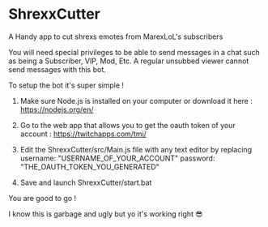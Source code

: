 # ShrexxCutter
A Handy app to cut shrexs emotes from MarexLoL's subscribers

You will need special privileges to be able to send messages in a chat such as being a Subscriber, VIP, Mod, Etc. 
A regular unsubbed viewer cannot send messages with this bot.

To setup the bot it's super simple !

1. Make sure Node.js is installed on your computer or download it here : https://nodejs.org/en/

2. Go to the web app that allows you to get the oauth token of your account : https://twitchapps.com/tmi/

3. Edit the ShrexxCutter/src/Main.js file with any text editor by replacing 
        username: "USERNAME_OF_YOUR_ACCOUNT"
        password: "THE_OAUTH_TOKEN_YOU_GENERATED"

4. Save and launch ShrexxCutter/start.bat

You are good to go !

I know this is garbage and ugly but yo it's working right 😎
